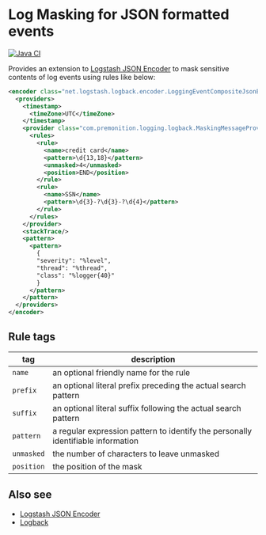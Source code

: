 # Log Masking for JSON formatted events
[![Java CI](https://github.com/joabetc/masking-logback-json-provider/actions/workflows/master.yml/badge.svg)](https://github.com/joabetc/masking-logback-json-provider/actions/workflows/main.yml)

Provides an extension to [Logstash JSON Encoder](https://github.com/logstash/logstash-logback-encoder) to mask sensitive contents of log events using rules like below:

```xml
<encoder class="net.logstash.logback.encoder.LoggingEventCompositeJsonEncoder">
  <providers>
    <timestamp>
      <timeZone>UTC</timeZone>
    </timestamp>
    <provider class="com.premonition.logging.logback.MaskingMessageProvider">
      <rules>
        <rule>
          <name>credit card</name>
          <pattern>\d{13,18}</pattern>
          <unmasked>4</unmasked>
          <position>END</position>
        </rule>
        <rule>
          <name>SSN</name>
          <pattern>\d{3}-?\d{3}-?\d{4}</pattern>
        </rule>
      </rules>
    </provider>
    <stackTrace/>
    <pattern>
      <pattern>
        {
        "severity": "%level",
        "thread": "%thread",
        "class": "%logger{40}"
        }
      </pattern>
    </pattern>
  </providers>
</encoder>
```

## Rule tags

| tag | description |
| --- | --- |
|`name`| an optional friendly name for the rule |
| `prefix` | an optional literal prefix preceding the actual search pattern |
| `suffix` | an optional literal suffix following the actual search pattern |
| `pattern` | a regular expression pattern to identify the personally identifiable information |
| `unmasked` | the number of characters to leave unmasked |
| `position` | the position of the mask |

## Also see

* [Logstash JSON Encoder](https://github.com/logstash/logstash-logback-encoder)
* [Logback](https://logback.qos.ch)
